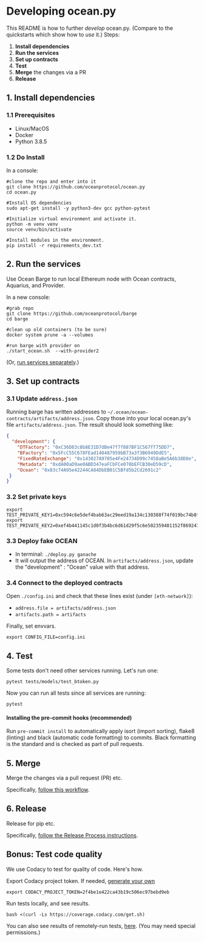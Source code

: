 # Developing ocean.py

This README is how to further *develop* ocean.py. (Compare to the quickstarts which show how to *use* it.)
Steps:
1. **Install dependencies**
1. **Run the services**
1. **Set up contracts**
1. **Test**
1. **Merge** the changes via a PR
1. **Release** 



## 1. Install dependencies

### 1.1 Prerequisites

* Linux/MacOS
* Docker
* Python 3.8.5

### 1.2 Do Install

In a console:
```console
#clone the repo and enter into it
git clone https://github.com/oceanprotocol/ocean.py
cd ocean.py

#Install OS dependencies
sudo apt-get install -y python3-dev gcc python-pytest

#Initialize virtual environment and activate it.
python -m venv venv
source venv/bin/activate

#Install modules in the environment.
pip install -r requirements_dev.txt
```


## 2. Run the services

Use Ocean Barge to run local Ethereum node with Ocean contracts, Aquarius, and Provider.

In a new console:
```console
#grab repo
git clone https://github.com/oceanprotocol/barge
cd barge

#clean up old containers (to be sure)
docker system prune -a --volumes

#run barge with provider on
./start_ocean.sh  --with-provider2 
```

(Or, [run services separately](services.md).)

## 3. Set up contracts

### 3.1 Update `address.json`

Running barge has written addresses to `~/.ocean/ocean-contracts/artifacts/address.json`. Copy those into your local ocean.py's file `artifacts/address.json`. The result should look something like:
```json
{
  "development": {
    "DTFactory": "0xC36D83c8b8E31D7dBe47f7f887BF1C567ff75DD7",
    "BFactory": "0x5FcC55C678FEad140487959bB73a3f3B6949DdE5",
    "FixedRateExchange": "0x143027A9705e4Fe24734D99c7458aBe5A6b38D8e",
    "Metadata": "0xdA00aD9ae0ABD347eaFCbFCe078bEFCB30eD59cD",
    "Ocean": "0x83c74A95e42244CA84DbEB01C5Bfd5b2Cd2691c2"
 } 
}
```

### 3.2 Set private keys

```console
export TEST_PRIVATE_KEY1=0xc594c6e5def4bab63ac29eed19a134c130388f74f019bc74b8f4389df2837a58
export TEST_PRIVATE_KEY2=0xef4b441145c1d0f3b4bc6d61d29f5c6e502359481152f869247c7a4244d45209
```

### 3.3 Deploy fake OCEAN

* In terminal: `./deploy.py ganache`
* It will output the address of OCEAN. In `artifacts/address.json`, update the "development" : "Ocean" value with that address.

### 3.4 Connect to the deployed contracts

Open `./config.ini` and check that these lines exist (under `[eth-network]`):
* `address.file = artifacts/address.json`
* `artifacts.path = artifacts`

Finally, set envvars.
```console
export CONFIG_FILE=config.ini
```


## 4. Test

Some tests don't need other services running. Let's run one:
```console
pytest tests/models/test_btoken.py
```

Now you can run all tests since all services are running:
```console
pytest
```

#### Installing the pre-commit hooks (recommended)
Run `pre-commit install` to automatically apply isort (import sorting), flake8 (linting) and black (automatic code formatting) to commits. Black formatting is the standard and is checked as part of pull requests.

## 5. Merge

Merge the changes via a pull request (PR) etc. 

Specifically, [follow this workflow](https://docs.oceanprotocol.com/concepts/contributing/#fix-or-improve-core-software).

## 6. Release

Release for pip etc.

Specifically, [follow the Release Process instructions](../RELEASE_PROCESS.md).


## Bonus: Test code quality

We use Codacy to test for quality of code. Here's how.

Export Codacy project token. If needed, [generate your own](https://docs.codacy.com/repositories-configure/integrations/project-api/)
```console
export CODACY_PROJECT_TOKEN=2f4be1e422ca43b19c506ec97bebd9eb
```

Run tests locally, and see results.
```console
bash <(curl -Ls https://coverage.codacy.com/get.sh)
```

You can also see results of remotely-run tests, [here](https://app.codacy.com/gh/oceanprotocol/ocean.py/dashboard). (You may need special permissions.)
